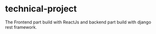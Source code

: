 # technical-project

The Frontend part build with ReactJs and backend part build with django rest framework.
